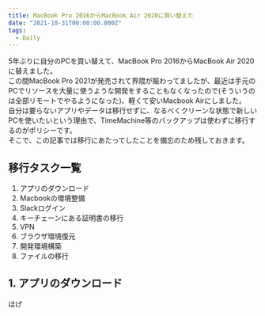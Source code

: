 ```yaml
---
title: MacBook Pro 2016からMacBook Air 2020に買い替えた
date: "2021-10-31T00:00:00.000Z"
tags:
  - Daily
---
```


5年ぶりに自分のPCを買い替えて、MacBook Pro 2016からMacBook Air 2020に替えました。<br>
この間MacBook Pro 2021が発売されて界隈が賑わってましたが、最近は手元のPCでリソースを大量に使うような開発をすることもなくなったので(そういうのは全部リモートでやるようになった)、軽くて安いMacbook Airにしました。<br>
自分は要らないアプリやデータは移行せずに、なるべくクリーンな状態で新しいPCを使いたいという理由で、TimeMachine等のバックアップは使わずに移行するのがポリシーです。<br>
そこで、この記事では移行にあたってしたことを備忘のため残しておきます。

## 移行タスク一覧

1. アプリのダウンロード
1. Macbookの環境整備
1. Slackログイン
1. キーチェーンにある証明書の移行
1. VPN
1. ブラウザ環境復元
1. 開発環境構築
1. ファイルの移行

## 1. アプリのダウンロード

ほげ
